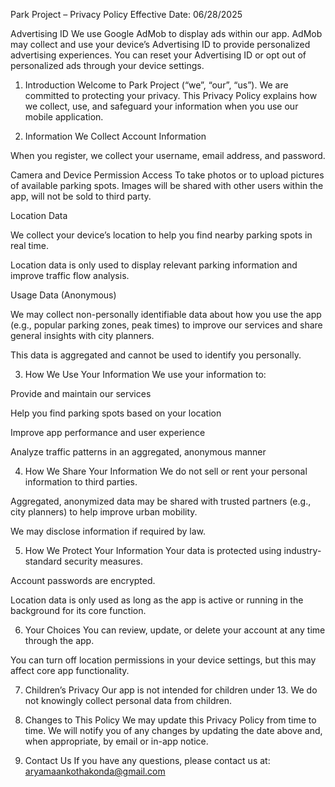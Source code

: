 Park Project – Privacy Policy
Effective Date: 06/28/2025

Advertising ID
We use Google AdMob to display ads within our app. AdMob may collect and use your device’s Advertising ID to provide personalized advertising experiences. You can reset your Advertising ID or opt out of personalized ads through your device settings.

1. Introduction
Welcome to Park Project (“we”, “our”, “us”). We are committed to protecting your privacy. This Privacy Policy explains how we collect, use, and safeguard your information when you use our mobile application.

2. Information We Collect
Account Information

When you register, we collect your username, email address, and password.

Camera and Device Permission Access
To take photos or to upload pictures of available parking spots. Images will be shared with other users within the app, will not be sold to third party.

Location Data

We collect your device’s location to help you find nearby parking spots in real time.

Location data is only used to display relevant parking information and improve traffic flow analysis.

Usage Data (Anonymous)

We may collect non-personally identifiable data about how you use the app (e.g., popular parking zones, peak times) to improve our services and share general insights with city planners.

This data is aggregated and cannot be used to identify you personally.

3. How We Use Your Information
We use your information to:

Provide and maintain our services

Help you find parking spots based on your location

Improve app performance and user experience

Analyze traffic patterns in an aggregated, anonymous manner

4. How We Share Your Information
We do not sell or rent your personal information to third parties.

Aggregated, anonymized data may be shared with trusted partners (e.g., city planners) to help improve urban mobility.

We may disclose information if required by law.

5. How We Protect Your Information
Your data is protected using industry-standard security measures.

Account passwords are encrypted.

Location data is only used as long as the app is active or running in the background for its core function.

6. Your Choices
You can review, update, or delete your account at any time through the app.

You can turn off location permissions in your device settings, but this may affect core app functionality.

7. Children’s Privacy
Our app is not intended for children under 13. We do not knowingly collect personal data from children.

8. Changes to This Policy
We may update this Privacy Policy from time to time. We will notify you of any changes by updating the date above and, when appropriate, by email or in-app notice.

9. Contact Us
If you have any questions, please contact us at:
aryamaankothakonda@gmail.com
